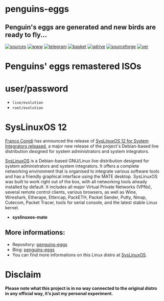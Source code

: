 penguins-eggs
=============

## Penguin&#39;s eggs are generated and new birds are ready to fly...
[![sources](https://img.shields.io/badge/github-sources-cyan)](https://github.com/pieroproietti/penguins-eggs)
[![www](https://img.shields.io/badge/www-blog-cyan)](https://penguins-eggs.net)
[![telegram](https://img.shields.io/badge/telegram-group-cyan)](https://t.me/penguins_eggs)
[![basket](https://img.shields.io/badge/basket-naked-blue)](https://penguins-eggs.net/basket/)
[![gdrive](https://img.shields.io/badge/gdrive-all-blue)](https://drive.google.com/drive/folders/19fwjvsZiW0Dspu2Iq-fQN0J-PDbKBlYY)
[![sourceforge](https://img.shields.io/badge/sourceforge-all-blue)](https://sourceforge.net/projects/penguins-eggs/files/)
[![ver](https://img.shields.io/npm/v/penguins-eggs.svg)](https://npmjs.org/package/penguins-eggs)

# Penguins' eggs remastered ISOs

# user/password
* ```live/evolution```
* ```root/evolution```

# SysLinuxOS 12

[Franco Conidi](https://francoconidi.it/) has announced the release of [SysLinuxOS 12 for System Integrators released](https://syslinuxos.com/syslinuxos-12-for-system-integrators/), a major new release of the project's Debian-based live distribution designed for system administrators and system integrators.

[SysLinuxOS](https://syslinuxos.com/) is a Debian-based GNU/Linux live distribution designed for system administrators and system integrators. It offers a complete networking environment that is organised to integrate various software tools and has a friendly graphical interface using the MATE desktop. SysLinuxOS was built to work right out of the box, with all networking tools already installed by default. It includes all major Virtual Private Networks (VPNs), several remote control clients, various browsers, as well as Wine, Wireshark, Etherape, Ettercap, PackETH, Packet Sender, Putty, Nmap, Cutecom, Packet Tracer, tools for serial console, and the latest stable Linux kernel.


* **syslinuxos-mate**

## More informations:

* Repository: [penguins-eggs](https://github.com/pieroproietti/penguins-eggs)
* Blog: [penguins-eggs](https://penguins-eggs.net)
* You can find more informations on this Linux distro at [SysLinuxOS](https://syslinuxos.com/).

# Disclaim
__Please note what this project is in no way connected to the original distro in any official way, it’s just my personal experiment.__
